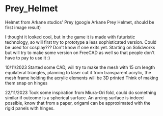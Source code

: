 # Prey_Helmet
Helmet from Arkane studios' Prey (google Arkane Prey Helmet, should be first image result)

I thought it looked cool, but in the game it is made with futuristic technology, so will first try to prototype a less sophisticated version. Could be used for cosplay??? Don't know if one exits yet.
Starting on Solidworks but will try to make some version on FreeCAD as well so that people don't have to pay to use it :)

10/11/2023
Started some CAD, will try to make the mesh with 15 cm length equilateral triangles, planning to laser cut it from transparent acrylic, the mesh frame holding the acrylic elements will be 3D printed
Think of making them snap on hinges

22/11/2023
Took some inspiration from Miura-Ori fold, could do something similar if outcome is a spherical surface. An arcing surface is indeed possible, know that from a paper, origami can be approximated
with the rigid panels with hinges. 


